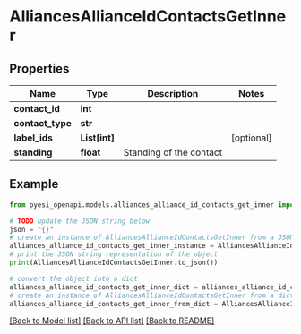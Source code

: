# AlliancesAllianceIdContactsGetInner


## Properties

Name | Type | Description | Notes
------------ | ------------- | ------------- | -------------
**contact_id** | **int** |  | 
**contact_type** | **str** |  | 
**label_ids** | **List[int]** |  | [optional] 
**standing** | **float** | Standing of the contact | 

## Example

```python
from pyesi_openapi.models.alliances_alliance_id_contacts_get_inner import AlliancesAllianceIdContactsGetInner

# TODO update the JSON string below
json = "{}"
# create an instance of AlliancesAllianceIdContactsGetInner from a JSON string
alliances_alliance_id_contacts_get_inner_instance = AlliancesAllianceIdContactsGetInner.from_json(json)
# print the JSON string representation of the object
print(AlliancesAllianceIdContactsGetInner.to_json())

# convert the object into a dict
alliances_alliance_id_contacts_get_inner_dict = alliances_alliance_id_contacts_get_inner_instance.to_dict()
# create an instance of AlliancesAllianceIdContactsGetInner from a dict
alliances_alliance_id_contacts_get_inner_from_dict = AlliancesAllianceIdContactsGetInner.from_dict(alliances_alliance_id_contacts_get_inner_dict)
```
[[Back to Model list]](../README.md#documentation-for-models) [[Back to API list]](../README.md#documentation-for-api-endpoints) [[Back to README]](../README.md)


